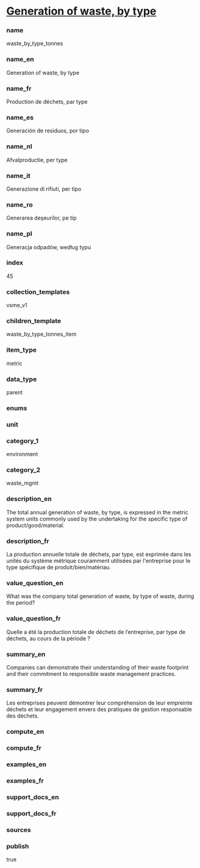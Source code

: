 
# [Generation of waste, by type](#waste_by_type_tonnes)

### name

waste_by_type_tonnes

### name_en

Generation of waste, by type

### name_fr

Production de déchets, par type

### name_es

Generación de residuos, por tipo

### name_nl

Afvalproductie, per type

### name_it

Generazione di rifiuti, per tipo

### name_ro

Generarea deșeurilor, pe tip

### name_pl

Generacja odpadów, według typu

### index

45

### collection_templates

vsme_v1

### children_template

waste_by_type_tonnes_item

### item_type

metric

### data_type

parent

### enums



### unit



### category_1

environment

### category_2

waste_mgmt

### description_en

The total annual generation of waste, by type, is expressed in the metric system units
commonly used by the undertaking for the specific type of product/good/material.

### description_fr

La production annuelle totale de déchets, par type, est exprimée dans les unités du système
métrique couramment utilisées par l'entreprise pour le type spécifique de produit/bien/matériau.

### value_question_en

What was the company total generation of waste, by type of waste, during the period?

### value_question_fr

Quelle a été la production totale de déchets de l’entreprise, par type de déchets, au cours de
la période ?

### summary_en

Companies can demonstrate their understanding of their waste footprint and their commitment to
responsible waste management practices.

### summary_fr

Les entreprises peuvent démontrer leur compréhension de leur empreinte déchets et leur engagement
envers des pratiques de gestion responsable des déchets.

### compute_en



### compute_fr



### examples_en



### examples_fr



### support_docs_en



### support_docs_fr



### sources



### publish

true
